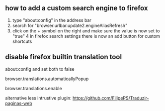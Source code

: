 ## how to add a custom search engine to firefox

1. type "about:config" in the address bar
2. search for "browser.urlbar.update2.engineAliasRefresh"
3. click on the + symbol on the right and make sure the value is now set to "true"
4 in firefox search settings there is now an add button for custom shortcuts

## disable firefox builtin translation tool

about:config and set both to false

browser.translations.automaticallyPopup

browser.translations.enable

alternative less intrustive plugin: 
https://github.com/FilipePS/Traduzir-paginas-web
